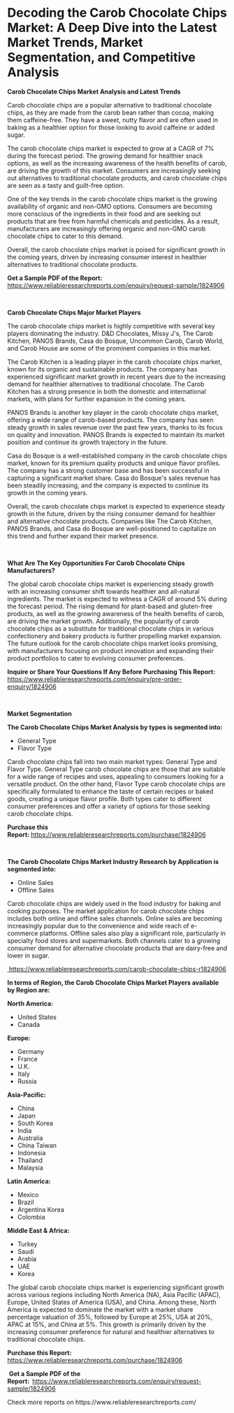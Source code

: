 <p><h1>Decoding the Carob Chocolate Chips Market: A Deep Dive into the Latest Market Trends, Market Segmentation, and Competitive Analysis</h1></p><p><strong>Carob Chocolate Chips Market Analysis and Latest Trends</strong></p>
<p><p>Carob chocolate chips are a popular alternative to traditional chocolate chips, as they are made from the carob bean rather than cocoa, making them caffeine-free. They have a sweet, nutty flavor and are often used in baking as a healthier option for those looking to avoid caffeine or added sugar.</p><p>The carob chocolate chips market is expected to grow at a CAGR of 7% during the forecast period. The growing demand for healthier snack options, as well as the increasing awareness of the health benefits of carob, are driving the growth of this market. Consumers are increasingly seeking out alternatives to traditional chocolate products, and carob chocolate chips are seen as a tasty and guilt-free option.</p><p>One of the key trends in the carob chocolate chips market is the growing availability of organic and non-GMO options. Consumers are becoming more conscious of the ingredients in their food and are seeking out products that are free from harmful chemicals and pesticides. As a result, manufacturers are increasingly offering organic and non-GMO carob chocolate chips to cater to this demand.</p><p>Overall, the carob chocolate chips market is poised for significant growth in the coming years, driven by increasing consumer interest in healthier alternatives to traditional chocolate products.</p></p>
<p><strong>Get a Sample PDF of the Report:&nbsp;</strong> <a href="https://www.reliableresearchreports.com/enquiry/request-sample/1824906">https://www.reliableresearchreports.com/enquiry/request-sample/1824906</a></p>
<p>&nbsp;</p>
<p><strong>Carob Chocolate Chips Major Market Players</strong></p>
<p><p>The carob chocolate chips market is highly competitive with several key players dominating the industry. D&D Chocolates, Missy J's, The Carob Kitchen, PANOS Brands, Casa do Bosque, Uncommon Carob, Carob World, and Carob House are some of the prominent companies in this market.</p><p>The Carob Kitchen is a leading player in the carob chocolate chips market, known for its organic and sustainable products. The company has experienced significant market growth in recent years due to the increasing demand for healthier alternatives to traditional chocolate. The Carob Kitchen has a strong presence in both the domestic and international markets, with plans for further expansion in the coming years.</p><p>PANOS Brands is another key player in the carob chocolate chips market, offering a wide range of carob-based products. The company has seen steady growth in sales revenue over the past few years, thanks to its focus on quality and innovation. PANOS Brands is expected to maintain its market position and continue its growth trajectory in the future.</p><p>Casa do Bosque is a well-established company in the carob chocolate chips market, known for its premium quality products and unique flavor profiles. The company has a strong customer base and has been successful in capturing a significant market share. Casa do Bosque's sales revenue has been steadily increasing, and the company is expected to continue its growth in the coming years.</p><p>Overall, the carob chocolate chips market is expected to experience steady growth in the future, driven by the rising consumer demand for healthier and alternative chocolate products. Companies like The Carob Kitchen, PANOS Brands, and Casa do Bosque are well-positioned to capitalize on this trend and further expand their market presence.</p></p>
<p>&nbsp;</p>
<p><strong>What Are The Key Opportunities For Carob Chocolate Chips Manufacturers?</strong></p>
<p><p>The global carob chocolate chips market is experiencing steady growth with an increasing consumer shift towards healthier and all-natural ingredients. The market is expected to witness a CAGR of around 5% during the forecast period. The rising demand for plant-based and gluten-free products, as well as the growing awareness of the health benefits of carob, are driving the market growth. Additionally, the popularity of carob chocolate chips as a substitute for traditional chocolate chips in various confectionery and bakery products is further propelling market expansion. The future outlook for the carob chocolate chips market looks promising, with manufacturers focusing on product innovation and expanding their product portfolios to cater to evolving consumer preferences.</p></p>
<p><strong>Inquire or Share Your Questions If Any Before Purchasing This Report:</strong> <a href="https://www.reliableresearchreports.com/enquiry/pre-order-enquiry/1824906">https://www.reliableresearchreports.com/enquiry/pre-order-enquiry/1824906</a></p>
<p>&nbsp;</p>
<p><strong>Market Segmentation</strong></p>
<p><strong>The Carob Chocolate Chips Market Analysis by types is segmented into:</strong></p>
<p><ul><li>General Type</li><li>Flavor Type</li></ul></p>
<p><p>Carob chocolate chips fall into two main market types: General Type and Flavor Type. General Type carob chocolate chips are those that are suitable for a wide range of recipes and uses, appealing to consumers looking for a versatile product. On the other hand, Flavor Type carob chocolate chips are specifically formulated to enhance the taste of certain recipes or baked goods, creating a unique flavor profile. Both types cater to different consumer preferences and offer a variety of options for those seeking carob chocolate chips.</p></p>
<p><strong>Purchase this Report:&nbsp;</strong><a href="https://www.reliableresearchreports.com/purchase/1824906">https://www.reliableresearchreports.com/purchase/1824906</a></p>
<p>&nbsp;</p>
<p><strong>The Carob Chocolate Chips Market Industry Research by Application is segmented into:</strong></p>
<p><ul><li>Online Sales</li><li>Offline Sales</li></ul></p>
<p><p>Carob chocolate chips are widely used in the food industry for baking and cooking purposes. The market application for carob chocolate chips includes both online and offline sales channels. Online sales are becoming increasingly popular due to the convenience and wide reach of e-commerce platforms. Offline sales also play a significant role, particularly in specialty food stores and supermarkets. Both channels cater to a growing consumer demand for alternative chocolate products that are dairy-free and lower in sugar.</p></p>
<p><a href="https://www.reliableresearchreports.com/carob-chocolate-chips-r1824906">&nbsp;https://www.reliableresearchreports.com/carob-chocolate-chips-r1824906</a></p>
<p><strong>In terms of Region, the Carob Chocolate Chips Market Players available by Region are:</strong></p>
<p>
    <p> <strong> North America: </strong>
        <ul>
            <li>United States</li>
            <li>Canada</li>
        </ul>
        </p> 
    <p> <strong> Europe: </strong>
        <ul>
            <li>Germany</li>
            <li>France</li>
            <li>U.K.</li>
            <li>Italy</li>
            <li>Russia</li>
        </ul>
        </p> 
    <p> <strong> Asia-Pacific: </strong>
        <ul>
            <li>China</li>
            <li>Japan</li>
            <li>South Korea</li>
            <li>India</li>
            <li>Australia</li>
            <li>China Taiwan</li>
            <li>Indonesia</li>
            <li>Thailand</li>
            <li>Malaysia</li>
        </ul>
        </p> 
    <p> <strong> Latin America: </strong>
        <ul>
            <li>Mexico</li>
            <li>Brazil</li>
            <li>Argentina Korea</li>
            <li>Colombia</li>
        </ul>
        </p> 
    <p> <strong> Middle East & Africa: </strong>
        <ul>
            <li>Turkey</li>
            <li>Saudi</li>
            <li>Arabia</li>
            <li>UAE</li>
            <li>Korea</li>
        </ul>
    </p>
    </p>
<p><p>The global carob chocolate chips market is experiencing significant growth across various regions including North America (NA), Asia Pacific (APAC), Europe, United States of America (USA), and China. Among these, North America is expected to dominate the market with a market share percentage valuation of 35%, followed by Europe at 25%, USA at 20%, APAC at 15%, and China at 5%. This growth is primarily driven by the increasing consumer preference for natural and healthier alternatives to traditional chocolate chips.</p></p>
<p><strong>Purchase this Report: </strong><a href="https://www.reliableresearchreports.com/purchase/1824906">https://www.reliableresearchreports.com/purchase/1824906</a></p>
<p>&nbsp;<strong>Get a Sample PDF of the Report:&nbsp;&nbsp;</strong><a href="https://www.reliableresearchreports.com/enquiry/request-sample/1824906">https://www.reliableresearchreports.com/enquiry/request-sample/1824906</a></p>
<p><strong></strong></p>
<p>Check more reports on https://www.reliableresearchreports.com/</p>